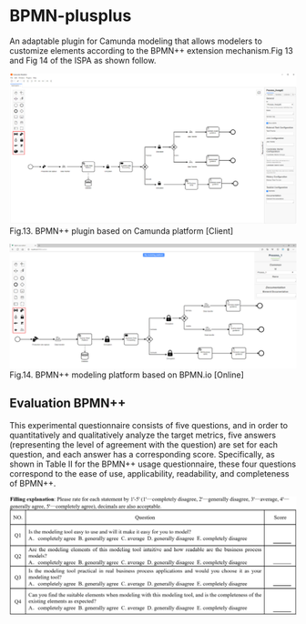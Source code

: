# BPMN-plusplus
 An adaptable plugin for Camunda modeling that allows modelers to customize elements according to the BPMN++ extension mechanism.Fig 13 and Fig 14 of the ISPA as shown follow.

![image](https://github.com/HangyuCheng/BPMN-plusplus-plugin/blob/main/resources/result/Fig13.png)
                                        Fig.13. BPMN++ plugin based on Camunda platform [Client]

![image](https://github.com/HangyuCheng/BPMN-plusplus-plugin/blob/main/resources/result/Fig14.png)
                                        Fig.14. BPMN++ modeling platform based on BPMN.io [Online]
## Evaluation BPMN++ 
 This experimental questionnaire consists of five questions, and in order to quantitatively and qualitatively analyze the target metrics, five answers (representing the level of agreement with the question) are set for each question, and each answer has a corresponding score. Specifically, as shown in Table II for the BPMN++ usage questionnaire, these four questions correspond to the ease of use, applicability, readability, and completeness of BPMN++.

![image](https://github.com/HangyuCheng/BPMN-plusplus-plugin/blob/main/resources/result/table2.png)
